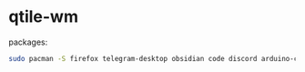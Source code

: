 # qtile-wm

packages: 

```bash
sudo pacman -S firefox telegram-desktop obsidian code discord arduino-cli steam pulsemixer neofetch neovim tmux htop btop wget curl zsh
```
